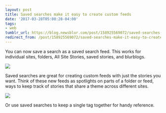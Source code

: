 ```yaml
---
layout: post
title: Saved searches make it easy to create custom feeds
date: '2017-03-28T05:00:28-04:00'
tags:
- web
tumblr_url: https://blog.newsblur.com/post/158925569072/saved-searches-make-it-easy-to-create-custom-feeds
redirect_from: /post/158925569072/saved-searches-make-it-easy-to-create-custom-feeds
---
```

You can now save a search as a saved search feed. This works for individual sites, folders, All Site Stories, saved stories, and blurblogs.

![](http://static.newsblur.com.s3.amazonaws.com/blog/saved-search-list.png)

Saved searches are great for creating custom feeds with just the stories you want. Think of these new feeds as spotlights on parts of a folder or feed, ways to keep track of stories that share a theme across different sites.

![](http://static.newsblur.com.s3.amazonaws.com/blog/saved-search-grid.png)

Or use saved searches to keep a single tag together for handy reference.

